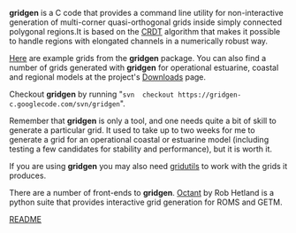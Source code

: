 **gridgen** is a C code that provides a command line utility for non-interactive generation of multi-corner quasi-orthogonal grids inside simply connected polygonal regions.It is based on the [CRDT](http://gridgen-c.googlecode.com/files/grid_examples.pdf) algorithm that makes it possible to handle regions with elongated channels in a numerically robust way.

[Here](http://gridgen-c.googlecode.com/files/crdt.pdf) are example grids from the **gridgen** package. You can also find a number of grids generated with **gridgen** for operational estuarine, coastal and regional models at the project's [Downloads](http://code.google.com/p/gridgen-c/downloads/list) page.

Checkout **gridgen** by running "`svn  checkout https://gridgen-c.googlecode.com/svn/gridgen`".

Remember that **gridgen** is only a tool, and one needs quite a bit of skill to generate a particular grid. It used to take up to two weeks for me to generate a grid for an operational coastal or estuarine model (including testing a few candidates for stability and performance), but it is worth it.

If you are using **gridgen** you may also need [gridutils](http://code.google.com/p/gridutils-c) to work with the grids it produces.

There are a number of front-ends to **gridgen**. [Octant](http://code.google.com/p/octant/) by Rob Hetland is a python suite that provides interactive grid generation for ROMS and GETM.

[README](http://code.google.com/p/gridgen-c/source/browse/gridgen/README)
